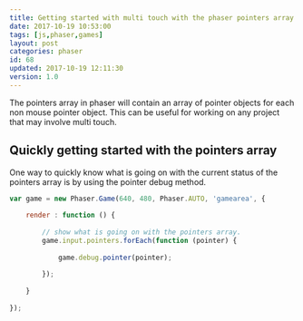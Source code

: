 ```yaml
---
title: Getting started with multi touch with the phaser pointers array.
date: 2017-10-19 10:53:00
tags: [js,phaser,games]
layout: post
categories: phaser
id: 68
updated: 2017-10-19 12:11:30
version: 1.0
---
```


The pointers array in phaser will contain an array of pointer objects for each non mouse pointer object. This can be useful for working on any project that may involve multi touch.

<!-- more -->

## Quickly getting started with the pointers array

One way to quickly know what is going on with the current status of the pointers array is by using the pointer debug method.

```js
var game = new Phaser.Game(640, 480, Phaser.AUTO, 'gamearea', {
 
    render : function () {
 
        // show what is going on with the pointers array.
        game.input.pointers.forEach(function (pointer) {
 
            game.debug.pointer(pointer);
 
        });
 
    }
 
});
```
